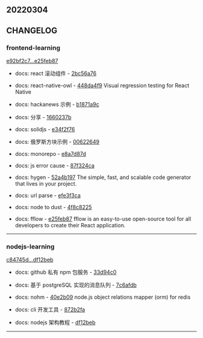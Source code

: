 ## 20220304

## CHANGELOG

### frontend-learning

[e92bf2c7...e25feb87](https://github.com/zhbhun/frontend-learning/compare/e92bf2c7...e25feb87)

* docs: react 滚动组件 - [2bc56a76](https://github.com/zhbhun/frontend-learning/commit/2bc56a76f1be1fdf773e46ce5e8c5db8bc596c11)
* docs:  react-native-owl - [448da4f9](https://github.com/zhbhun/frontend-learning/commit/448da4f9c0332fe6f03eead9171843f00d17a095)
    Visual regression testing for React Native
    

* docs: hackanews 示例 - [b1871a9c](https://github.com/zhbhun/frontend-learning/commit/b1871a9c9cde67b32edd20c773069802d0310989)
* docs: 分享 - [1660237b](https://github.com/zhbhun/frontend-learning/commit/1660237bf41bde8096d397da942589f947c642c5)
* docs: solidjs - [e34f2f76](https://github.com/zhbhun/frontend-learning/commit/e34f2f76f962e7385f66d48fa39d36d25f724003)
* docs: 俄罗斯方块示例 - [00622649](https://github.com/zhbhun/frontend-learning/commit/00622649195f79a92cce939ef145ee9e4de9493f)
* docs: monorepo - [e8a7d87d](https://github.com/zhbhun/frontend-learning/commit/e8a7d87d253f75df2dec82c9f8e340a11ae1fea3)
* docs: js error cause - [87f324ca](https://github.com/zhbhun/frontend-learning/commit/87f324ca780e163a8cad2cde5c31ce4ead87dc61)
* docs: hygen - [52a4b197](https://github.com/zhbhun/frontend-learning/commit/52a4b197448801becd4c6f4831735e3421a3c2d5)
    The simple, fast, and scalable code generator that lives in your project.
    

* docs: url parse - [efe3f3ca](https://github.com/zhbhun/frontend-learning/commit/efe3f3ca3ba21798a2edb8f50e192f496717ce5a)
* docs: node to dust - [4f8c8225](https://github.com/zhbhun/frontend-learning/commit/4f8c822566a97eec00dd0f090f67c699c73aa879)
* docs: fflow - [e25feb87](https://github.com/zhbhun/frontend-learning/commit/e25feb8791effd4ae710cb1261e99a1f1e67c629)
    fflow is an easy-to-use open-source tool for all developers to create their React application.
    


---

### nodejs-learning

[c84745d...df12beb](https://github.com/zhbhun/nodejs-learning/compare/c84745d...df12beb)

* docs: github 私有 npm 包服务 - [33d94c0](https://github.com/zhbhun/nodejs-learning/commit/33d94c01bb5d6798d8b7efa96de802f53585a4fc)
* docs: 基于 postgreSQL 实现的消息队列 - [7c6afdb](https://github.com/zhbhun/nodejs-learning/commit/7c6afdb00f048ce36e368c837fa473cd447584ff)
* docs: nohm - [40e2b09](https://github.com/zhbhun/nodejs-learning/commit/40e2b09468564d1b18d0c56dda8c34575664298a)
    node.js object relations mapper (orm) for redis
    

* docs: cli 开发工具 - [872b2fa](https://github.com/zhbhun/nodejs-learning/commit/872b2fa5bde33c33a0a6298c7bf0086c31e42ee9)
* docs: nodejs 架构教程 - [df12beb](https://github.com/zhbhun/nodejs-learning/commit/df12bebd12df52e53b6cc84db5aa7080b326323d)

---

